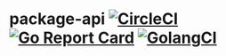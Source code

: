 # package-api [![CircleCI](https://circleci.com/gh/opengapps/package-api/tree/master.svg?style=svg)](https://circleci.com/gh/opengapps/package-api/tree/master) [![Go Report Card](https://goreportcard.com/badge/github.com/opengapps/package-api)](https://goreportcard.com/report/github.com/opengapps/package-api) [![GolangCI](https://golangci.com/badges/github.com/opengapps/package-api.svg)](https://golangci.com/r/github.com/opengapps/package-api)
